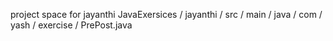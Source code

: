 ﻿project space for jayanthi
JavaExersices / jayanthi / src / main / java / com / yash / exercise / PrePost.java 
